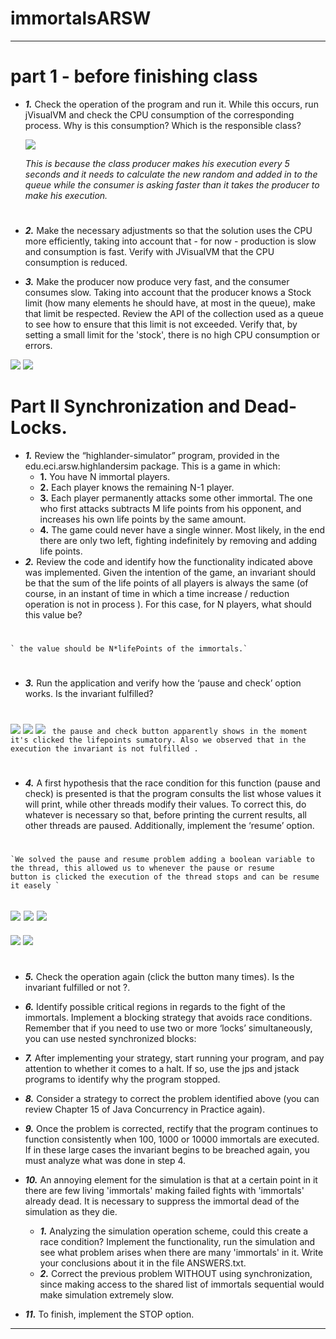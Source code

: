 # immortalsARSW
---
# part 1 - before finishing class

* ***1.***   Check the operation of the program and run it. While this occurs, run jVisualVM and check the CPU consumption of the corresponding process. Why is this consumption? Which is the responsible class? 


  ![](img/cpuConsume.PNG)
  
  _This is because the class producer makes his execution every 5 seconds and it needs to calculate the new random and added in to the      queue while the consumer is asking faster than it takes the producer to make his execution._
  #
  

* ***2.***  Make the necessary adjustments so that the solution uses the CPU more efficiently, taking into account that - for now - production is slow and consumption is fast. Verify with JVisualVM that the CPU consumption is reduced.

* ***3.*** Make the producer now produce very fast, and the consumer consumes slow. Taking into account that the producer knows a Stock limit (how many elements he should have, at most in the queue), make that limit be respected. Review the API of the collection used as a queue to see how to ensure that this limit is not exceeded. Verify that, by setting a small limit for the 'stock', there is no high CPU consumption or errors.


 ![](img/consumerWait.PNG)
  ![](img/scripWaitC.PNG	)


# Part II Synchronization and Dead-Locks.

* ***1.***   Review the “highlander-simulator” program, provided in the edu.eci.arsw.highlandersim package. This is a game in which:
  * **1.** You have N immortal players. 
  * **2.** Each player knows the remaining N-1 player.
  * **3.** Each player permanently attacks some other immortal. The one who first attacks subtracts M life points from his opponent, and increases his own life points by the same amount. 
  * **4.** The game could never have a single winner. Most likely, in the end there are only two left, fighting indefinitely by removing and adding life points. 
* ***2.*** Review the code and identify how the functionality indicated above was implemented. Given the intention of the game, an invariant should be that the sum of the life points of all players is always the same (of course, in an instant of time in which a time increase / reduction operation is not in process ). For this case, for N players, what should this value be?
#
    ` the value should be N*lifePoints of the immortals.`
#
* ***3.*** Run the application and verify how the ‘pause and check’ option works. Is the invariant fulfilled?
#
![](img/suma.PNG)
![](img/suma1.PNG)
![](img/suma2.PNG)
    ` the pause and check button apparently shows in the moment it's clicked the lifepoints sumatory. Also we observed that in the             execution the invariant is not fulfilled .`
#    
* ***4.*** A first hypothesis that the race condition for this function (pause and check) is presented is that the program consults the list whose values ​​it will print, while other threads modify their values. To correct this, do whatever is necessary so that, before printing the current results, all other threads are paused. Additionally, implement the ‘resume’ option.
#
    `We solved the pause and resume problem adding a boolean variable to the thread, this allowed us to whenever the pause or resume          button is clicked the execution of the thread stops and can be resume it easely `
 ![](img/pausa.PNG)
 ![](img/pausa1.PNG)
 ![](img/pausa2.PNG)
 ---
 ![](img/resume.PNG)
 ![](img/resume1.PNG)
 
#

* ***5.*** Check the operation again (click the button many times). Is the invariant fulfilled or not ?.
* ***6.*** Identify possible critical regions in regards to the fight of the immortals. Implement a blocking strategy that avoids race conditions. Remember that if you need to use two or more ‘locks’ simultaneously, you can use nested synchronized blocks:
* ***7.*** After implementing your strategy, start running your program, and pay attention to whether it comes to a halt. If so, use the jps and jstack programs to identify why the program stopped.
* ***8.*** Consider a strategy to correct the problem identified above (you can review Chapter 15 of Java Concurrency in Practice again).
* ***9.*** Once the problem is corrected, rectify that the program continues to function consistently when 100, 1000 or 10000 immortals are executed. If in these large cases the invariant begins to be breached again, you must analyze what was done in step 4.
* ***10.*** An annoying element for the simulation is that at a certain point in it there are few living 'immortals' making failed fights with 'immortals' already dead. It is necessary to suppress the immortal dead of the simulation as they die. 

  * ***1.*** Analyzing the simulation operation scheme, could this create a race condition? Implement the functionality, run the simulation and see what problem arises when there are many 'immortals' in it. Write your conclusions about it in the file ANSWERS.txt. 
  * ***2.*** Correct the previous problem WITHOUT using synchronization, since making access to the shared list of immortals sequential would make simulation extremely slow.
* ***11.*** To finish, implement the STOP option.
  

---


 
 
